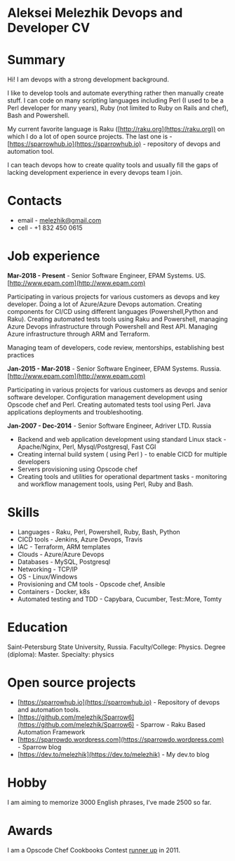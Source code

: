 # Aleksei Melezhik Devops and Developer CV

# Summary

Hi! I am devops with a strong development background.

I like to develop tools and automate everything rather then manually create stuff.
I can code on many scripting languages including Perl (I used to be a Perl developer for many years),
Ruby (not limited to Ruby on Rails and chef), Bash and Powershell.

My current favorite language is Raku ([http://raku.org](https://raku.org)) on which I do a lot of open source projects.
The last one is - [https://sparrowhub.io](https://sparrowhub.io) - repository of devops and automation tool.

I can teach devops how to create quality tools and usually fill the gaps of lacking development experience
in every devops team I join.

# Contacts

* email - melezhik@gmail.com
* cell - +1 832 450 0615

# Job experience

**Mar-2018 - Present** - Senior Software Engineer, EPAM Systems. US. [http://www.epam.com](http://www.epam.com)

Participating in various projects for various customers as devops and key developer. Doing a lot of Azure/Azure Devops automation.
Creating components for CI/CD using different languages (Powershell,Python and Raku). Creating automated tests tools using Raku and
Powershell, managing Azure Devops infrastructure through Powershell and Rest API. Managing Azure infrastructure through ARM and Terraform.

Managing team of developers, code review, mentorships, establishing best practices

**Jan-2015 - Mar-2018** - Senior Software Engineer, EPAM Systems. Russia. [http://www.epam.com](http://www.epam.com)

Participating in various projects for various customers as devops and senior software developer. 
Configuration management development using Opscode chef and Perl. Creating automated tests tool using Perl.
Java applications deployments and troubleshooting.

**Jan-2007 - Dec-2014** - Senior Software Engineer, Adriver LTD. Russia

* Backend and web application development using standard Linux stack - Apache/Nginx, Perl, Mysql/Postgresql, Fast CGI
* Creating internal build system ( using Perl ) - to enable CICD for multiple developers
* Servers provisioning using Opscode chef
* Creating tools and utilities for operational department tasks -  monitoring and workflow management tools, using Perl, Ruby and Bash.

# Skills

* Languages - Raku, Perl, Powershell, Ruby, Bash, Python
* CICD tools - Jenkins, Azure Devops, Travis
* IAC - Terraform, ARM templates
* Clouds - Azure/Azure Devops
* Databases - MySQL, Postgresql
* Networking - TCP/IP
* OS - Linux/Windows
* Provisioning and CM tools - Opscode chef, Ansible
* Containers - Docker, k8s
* Automated testing and TDD - Capybara, Cucumber, Test::More, Tomty

# Education

Saint-Petersburg State University, Russia. Faculty/College: Physics. Degree (diploma): Master. Specialty: physics

# Open source projects

* [https://sparrowhub.io](https://sparrowhub.io) - Repository of devops and automation tools.
* [https://github.com/melezhik/Sparrow6](https://github.com/melezhik/Sparrow6) - Sparrow - Raku Based Automation Framework
* [https://sparrowdo.wordpress.com](https://sparrowdo.wordpress.com) - Sparrow blog
* [https://dev.to/melezhik](https://dev.to/melezhik) - My dev.to blog

# Hobby

I am aiming to memorize 3000 English phrases, I've made 2500 so far.

# Awards

I am a Opscode Chef Cookbooks Contest [runner up](https://blog.chef.io/the-cookbook-contest-is-over-and-the-winners-are/) in 2011.
